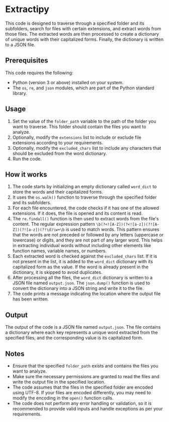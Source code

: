 # Extractipy


This code is designed to traverse through a specified folder and its subfolders, 
search for files with certain extensions, and extract words from those files. 
The extracted words are then processed to create a dictionary of unique words with their capitalized forms. 
Finally, the dictionary is written to a JSON file.

## Prerequisites

This code requires the following:

- Python (version 3 or above) installed on your system.
- The `os`, `re`, and `json` modules, which are part of the Python standard library.

## Usage

1. Set the value of the `folder_path` variable to the path of the folder you want to traverse. This folder should contain the files you want to analyze.
2. Optionally, modify the `extensions` list to include or exclude file extensions according to your requirements.
3. Optionally, modify the `excluded_chars` list to include any characters that should be excluded from the word dictionary.
4. Run the code.

## How it works

1. The code starts by initializing an empty dictionary called `word_dict` to store the words and their capitalized forms.
2. It uses the `os.walk()` function to traverse through the specified folder and its subfolders.
3. For each file encountered, the code checks if it has one of the allowed extensions. If it does, the file is opened and its content is read.
4. The `re.findall()` function is then used to extract words from the file's content. The regular expression pattern `\b(?<![A-Z])(?<![a-z])(?![A-Z])(?![a-z])(?!\d)\w+\b` is used to match words. This pattern ensures that the words are not preceded or followed by any letters (uppercase or lowercase) or digits, and they are not part of any larger word. This helps in extracting individual words without including other elements like function names, variable names, or numbers.
5. Each extracted word is checked against the `excluded_chars` list. If it is not present in the list, it is added to the `word_dict` dictionary with its capitalized form as the value. If the word is already present in the dictionary, it is skipped to avoid duplicates.
6. After processing all the files, the `word_dict` dictionary is written to a JSON file named `output.json`. The `json.dump()` function is used to convert the dictionary into a JSON string and write it to the file.
7. The code prints a message indicating the location where the output file has been written.

## Output

The output of the code is a JSON file named `output.json`. The file contains a dictionary where each key represents a unique word extracted from the specified files, and the corresponding value is its capitalized form.

## Notes

- Ensure that the specified `folder_path` exists and contains the files you want to analyze.
- Make sure the necessary permissions are granted to read the files and write the output file in the specified location.
- The code assumes that the files in the specified folder are encoded using UTF-8. If your files are encoded differently, you may need to modify the encoding in the `open()` function calls.
- The code does not perform any error handling or validation, so it is recommended to provide valid inputs and handle exceptions as per your requirements.


